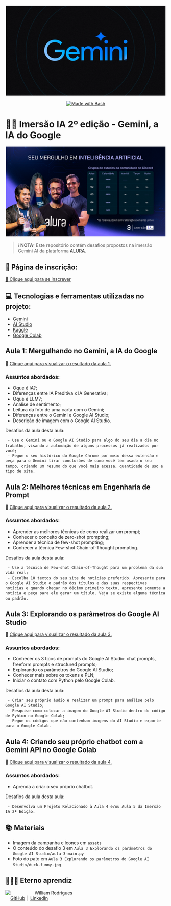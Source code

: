 <p align="center">
    <img width="500" src="./assets/gemini.png">
</p>
<p align="center">
   <a href="https://www.gnu.org/software/bash/" title="Go to Bash homepage"><img src="https://img.shields.io/badge/Prompt-Project-blue?logo=gnu-bash&amp;logoColor=white" alt="Made with Bash"></a>
</p>

# 👨‍💻 Imersão IA 2º edição - Gemini, a IA do Google

<p align="center"><img src="./assets/cover.png" width="500"/></p>

 > ℹ️ **NOTA:** Este repositório contém desafios propostos na imersão Gemini AI da plataforma [ALURA](https://cursos.alura.com.br/imersao).

## 📖 Página de inscrição:

<a href="https://www.alura.com.br/imersao-ia-google-gemini"> 📕 Clique aqui para se inscrever</a>

## 💻 Tecnologias e ferramentas utilizadas no projeto:

- [Gemini](https://gemini.google.com/app) 
- [AI Studio](https://aistudio.google.com)
- [Kaggle](https://www.kaggle.com/)
- [Google Colab](https://colab.research.google.com/)

## Aula 1: Mergulhando no Gemini, a IA do Google

🚨 [Clique aqui para visualizar o resultado da aula 1.](https://github.com/William-Rodrigues/Gemini-AI-Alura/tree/main/Aula%201%20Mergulhando%20no%20Gemini%2C%20a%20IA%20do%20Google) 

### Assuntos abordados:
- Oque é IA?;
- Diferenças entre IA Preditiva x IA Generativa;
- Oque é LLM?;
- Análise de sentimento;
- Leitura da foto de uma carta com o Gemini;
- Diferenças entre o Gemini e Google AI Studio;
- Descrição de imagem com o Google AI Studio.

Desafios da aula desta aula:

     - Use o Gemini ou o Google AI Studio para algo do seu dia a dia no trabalho, visando a automação de alguns processos já realizados por você;
     - Pegue o seu histórico do Google Chrome por meio dessa extensão e peça para o Gemini tirar conclusões de como você tem usado o seu tempo, criando um resumo do que você mais acessa, quantidade de uso e tipo de site.

## Aula 2: Melhores técnicas em Engenharia de Prompt

🚨 [Clique aqui para visualizar o resultado da aula 2.](https://github.com/William-Rodrigues/Gemini-AI-Alura/tree/main/Aula%202%20Melhores%20t%C3%A9cnicas%20em%20Engenharia%20de%20Prompt) 

### Assuntos abordados:
- Aprender as melhores técnicas de como realizar um prompt;
- Conhecer o conceito de zero-shot prompting;
- Aprender a técnica de few-shot prompting;
- Conhecer a técnica Few-shot Chain-of-Thought prompting.

Desafios da aula desta aula:

     - Use a técnica de Few-shot Chain-of-Thought para um problema da sua vida real;
     - Escolha 10 textos do seu site de notícias preferido. Apresente para o Google AI Studio o padrão dos títulos e das suas respectivas notícias e quando chegar no décimo primeiro texto, apresente somente a notícia e peça para ele gerar um título. Veja se existe alguma técnica ou padrão.

## Aula 3: Explorando os parâmetros do Google AI Studio

🚨 [Clique aqui para visualizar o resultado da aula 3.](https://github.com/William-Rodrigues/Gemini-AI-Alura/tree/main/Aula%203%20Explorando%20os%20par%C3%A2metros%20do%20Google%20AI%20Studio) 

### Assuntos abordados:

- Conhecer os 3 tipos de prompts do Google AI Studio: chat prompts, freeform prompts e structured prompts;
- Explorando os parâmetros do Google AI Studio;
- Conhecer mais sobre os tokens e PLN;
- Iniciar o contato com Python pelo Google Colab.

Desafios da aula desta aula:

     - Criar seu próprio áudio e realizar um prompt para análise pelo Google AI Studio;
     - Pesquise como colocar a imagem do Google AI Studio dentro do código de Pyhton no Google Colab;
     - Pegue os códigos que não contenham imagens do AI Studio e exporte para o Google Colab.

## Aula 4: Criando seu próprio chatbot com a Gemini API no Google Colab

🚨 [Clique aqui para visualizar o resultado da aula 4.](http:) 

### Assuntos abordados:

- Aprenda a criar o seu próprio chatbot.

Desafios da aula desta aula:

     - Desenvolva um Projeto Relacionado à Aula 4 e/ou Aula 5 da Imersão IA 2ª Edição.

## 📚 Materiais

- Imagem da campanha e ícones em `assets`
- O conteúdo do desafio 3 em `Aula 3 Explorando os parâmetros do Google AI Studio/aula-3-main.py`
- Foto do pato em `Aula 3 Explorando os parâmetros do Google AI Studio/duck-funny.jpg`

## 🧙🏾‍♂️ Eterno aprendiz

<p>
    <img 
      align=left 
      margin=10 
      width=80 
      src="https://avatars.githubusercontent.com/u/58056539?s=400&u=4219cf59c8636f4d32617242e6b524a4c0d49e46&v=4"
    />
    <p>&nbsp&nbsp&nbspWilliam Rodrigues<br>
    &nbsp&nbsp&nbsp
    <a href="https://github.com/William-Rodrigues">
    GitHub</a>&nbsp;|&nbsp;
    <a href="https://www.linkedin.com/in/william-rodrigues-a4018069/">LinkedIn</a>
</p>
</p>